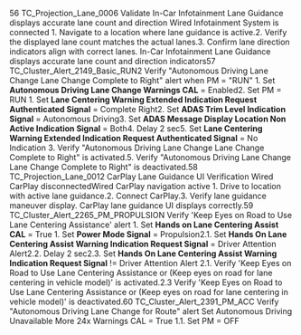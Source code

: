 56 TC_Projection_Lane_0006 Validate In-Car Infotainment Lane Guidance displays accurate lane count and direction Wired Infotainment System is connected 1. Navigate to a location where lane guidance is active.2. Verify the displayed lane count matches the actual lanes.3. Confirm lane direction indicators align with correct lanes. In-Car Infotainment Lane Guidance displays accurate lane count and direction indicators57 TC_Cluster_Alert_2149_Basic_RUN2 Verify "Autonomous Driving Lane Change Lane Change Complete to Right" alert when PM = "RUN" 1. Set **Autonomous Driving Lane Change Warnings CAL** = Enabled2. Set PM = RUN 1. Set **Lane Centering Warning Extended Indication Request Authenticated Signal** = Complete Right2. Set **ADAS Trim Level Indication Signal** = Autonomous Driving3. Set **ADAS Message Display Location Non Active Indication Signal** = Both4. Delay 2 sec5. Set **Lane Centering Warning Extended Indication Request Authenticated Signal** = No Indication 3. Verify "Autonomous Driving Lane Change Lane Change Complete to Right" is activated.5. Verify "Autonomous Driving Lane Change Lane Change Complete to Right" is deactivated.58 TC_Projection_Lane_0012 CarPlay Lane Guidance UI Verification Wired CarPlay disconnectedWired CarPlay navigation active 1. Drive to location with active lane guidance.2. Connect CarPlay.3. Verify lane guidance maneuver display. CarPlay lane guidance UI displays correctly.59 TC_Cluster_Alert_2265_PM_PROPULSION Verify 'Keep Eyes on Road to Use Lane Centering Assistance' alert 1. Set **Hands on Lane Centering Assist CAL** = True 1. Set **Power Mode Signal** = Propulsion2.1. Set **Hands On Lane Centering Assist Warning Indication Request Signal** = Driver Attention Alert2.2. Delay 2 sec2.3. Set **Hands On Lane Centering Assist Warning Indication Request Signal** != Driver Attention Alert 2.1. Verify 'Keep Eyes on Road to Use Lane Centering Assistance or (Keep eyes on road for lane centering in vehicle model)' is activated.2.3 Verify 'Keep Eyes on Road to Use Lane Centering Assistance or (Keep eyes on road for lane centering in vehicle model)' is deactivated.60 TC_Cluster_Alert_2391_PM_ACC Verify "Autonomous Driving Lane Change for Route" alert Set Autonomous Driving Unavailable More 24x Warnings CAL = True 1.1. Set PM = OFF
